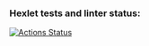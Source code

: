 ### Hexlet tests and linter status:
[![Actions Status](https://github.com/nic11371/devops-for-programmers-project-77/actions/workflows/hexlet-check.yml/badge.svg)](https://github.com/nic11371/devops-for-programmers-project-77/actions)